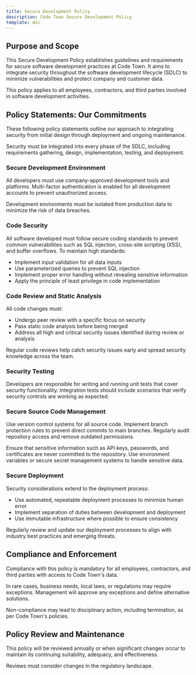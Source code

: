 ```yaml
---
title: Secure Development Policy
description: Code Town Secure Development Policy
template: doc
---
```


## Purpose and Scope

This Secure Development Policy establishes guidelines and requirements for
secure software development practices at Code Town. It aims to integrate
security throughout the software development lifecycle (SDLC) to minimize
vulnerabilities and protect company and customer data.

This policy applies to all employees, contractors, and third parties involved in
software development activities.

## Policy Statements: Our Commitments

These following policy statements outline our approach to integrating security
from initial design through deployment and ongoing maintenance.

Security must be integrated into every phase of the SDLC, including requirements
gathering, design, implementation, testing, and deployment.

### Secure Development Environment

All developers must use company-approved development tools and platforms.
Multi-factor authentication is enabled for all development accounts to prevent
unauthorized access.

Development environments must be isolated from production data to minimize the
risk of data breaches.

### Code Security

All software developed must follow secure coding standards to prevent common
vulnerabilities such as SQL injection, cross-site scripting (XSS), and buffer
overflows. To maintain high standards:

- Implement input validation for all data inputs
- Use parameterized queries to prevent SQL injection
- Implement proper error handling without revealing sensitive information
- Apply the principle of least privilege in code implementation

### Code Review and Static Analysis

All code changes must:

- Undergo peer review with a specific focus on security
- Pass static code analysis before being merged
- Address all high and critical security issues identified during review or
  analysis

Regular code reviews help catch security issues early and spread security
knowledge across the team.

### Security Testing

Developers are responsible for writing and running unit tests that cover
security functionality. Integration tests should include scenarios that verify
security controls are working as expected.

### Secure Source Code Management

Use version control systems for all source code. Implement branch protection
rules to prevent direct commits to main branches. Regularly audit repository
access and remove outdated permissions.

Ensure that sensitive information such as API keys, passwords, and certificates
are never committed to the repository. Use environment variables or secure
secret management systems to handle sensitive data.

### Secure Deployment

Security considerations extend to the deployment process:

- Use automated, repeatable deployment processes to minimize human error
- Implement separation of duties between development and deployment
- Use immutable infrastructure where possible to ensure consistency

Regularly review and update our deployment processes to align with industry best
practices and emerging threats.

## Compliance and Enforcement

Compliance with this policy is mandatory for all employees, contractors, and
third parties with access to Code Town's data.

In rare cases, business needs, local laws, or regulations may require
exceptions. Management will approve any exceptions and define alternative
solutions.

Non-compliance may lead to disciplinary action, including termination, as per
Code Town's policies.

## Policy Review and Maintenance

This policy will be reviewed annually or when significant changes occur to
maintain its continuing suitability, adequacy, and effectiveness.

Reviews must consider changes in the regulatory landscape.
